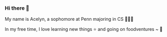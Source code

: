### Hi there 👋

<!--
**ac-hj/ac-hj** is a ✨ _special_ ✨ repository because its `README.md` (this file) appears on your GitHub profile.

Here are some ideas to get you started:

- 🔭 I’m currently working on ...
- 🌱 I’m currently learning ...
- 👯 I’m looking to collaborate on ...
- 🤔 I’m looking for help with ...
- 💬 Ask me about ...
- 📫 How to reach me: ...
- 😄 Pronouns: ...
- ⚡ Fun fact: ...
-->

<p> My name is Acelyn, a sophomore at Penn majoring in CS 👩🏻‍💻 </p>
<p>In my free time, I love learning new things ⭐️ and going on foodventures ~ 🍃 </p>
